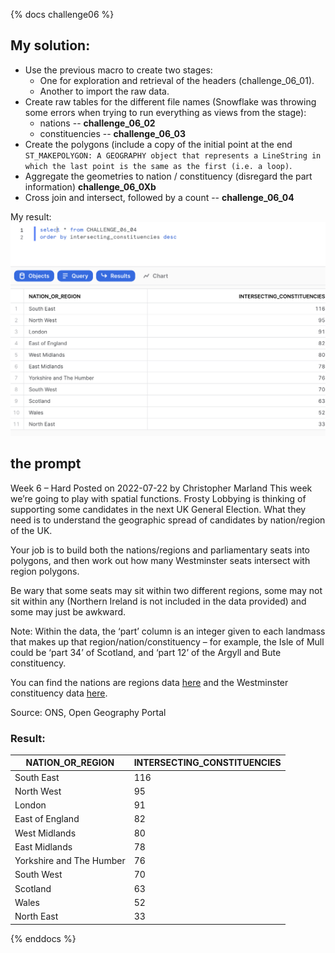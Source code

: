 {% docs challenge06 %}
## My solution:
- Use the previous macro to create two stages:
  - One for exploration and retrieval of the headers (challenge_06_01).
  - Another to import the raw data.
- Create raw tables for the different file names (Snowflake was throwing some errors when trying to run everything as views from the stage):
  - nations -- **challenge_06_02**
  - constituencies -- **challenge_06_03**
- Create the polygons (include a copy of the initial point at the end `ST_MAKEPOLYGON: A GEOGRAPHY object that represents a LineString in which the last point is the same as the first (i.e. a loop)`.
- Aggregate the geometries to nation / constituency (disregard the part information) **challenge_06_0Xb**
- Cross join and intersect, followed by a count -- **challenge_06_04**

My result:
![table]( https://raw.githubusercontent.com/dsmdavid/frostyfridays-sf/main/assets/ch_06.png)

## the prompt
Week 6 – Hard
Posted on 2022-07-22 by Christopher Marland
This week we’re going to play with spatial functions. Frosty Lobbying is thinking of supporting some candidates in the next UK General Election. What they need is to understand the geographic spread of candidates by nation/region of the UK.

Your job is to build both the nations/regions and parliamentary seats into polygons, and then work out how many Westminster seats intersect with region polygons. 

Be wary that some seats may sit within two different regions, some may not sit within any (Northern Ireland is not included in the data provided) and some may just be awkward.

Note: Within the data, the ‘part’ column is an integer given to each landmass that makes up that region/nation/constituency – for example, the Isle of Mull could be ‘part 34’ of Scotland, and ‘part 12’ of the Argyll and Bute constituency.

You can find the nations are regions data [here](https://frostyfridaychallenges.s3.eu-west-1.amazonaws.com/challenge_6/nations_and_regions.csv) and the Westminster constituency data [here](https://frostyfridaychallenges.s3.eu-west-1.amazonaws.com/challenge_6/westminster_constituency_points.csv).

Source: ONS, Open Geography Portal

### Result:
| NATION_OR_REGION |	INTERSECTING_CONSTITUENCIES |
|---|---|
|South East |	116|
|North West	| 95|
|London	|91|
|East of England	|82|
|West Midlands	|80|
|East Midlands	|78|
|Yorkshire and The Humber	|76|
|South West	|70|
|Scotland	|63|
|Wales	|52|
|North East	|33|

{% enddocs %}
